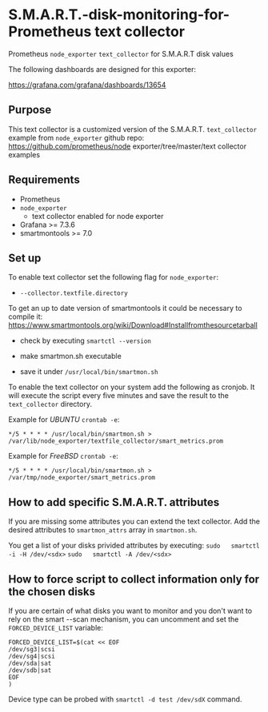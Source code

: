 # S.M.A.R.T.-disk-monitoring-for-Prometheus text collector

Prometheus `node_exporter` `text_collector` for S.M.A.R.T disk values

The following dashboards are designed for this exporter:

https://grafana.com/grafana/dashboards/13654

## Purpose
This text collector is a customized version of the S.M.A.R.T. `text_collector` example from `node_exporter` github repo:
https://github.com/prometheus/node exporter/tree/master/text collector examples

## Requirements
- Prometheus
- `node_exporter`
  - text collector enabled for node exporter
- Grafana >= 7.3.6
- smartmontools >= 7.0

## Set up
To enable text collector set the following flag for `node_exporter`:
- `--collector.textfile.directory`

To get an up to date version of smartmontools it could be necessary to compile it:
https://www.smartmontools.org/wiki/Download#Installfromthesourcetarball

- check by executing `smartctl --version`

- make smartmon.sh executable

- save it under `/usr/local/bin/smartmon.sh`

To enable the text collector on your system add the following as cronjob.
It will execute the script every five minutes and save the result to the `text_collector` directory.

Example for *UBUNTU* `crontab -e`:

`*/5 * * * * /usr/local/bin/smartmon.sh > /var/lib/node_exporter/textfile_collector/smart_metrics.prom`

Example for *FreeBSD* `crontab -e`:

`*/5 * * * * /usr/local/bin/smartmon.sh > /var/tmp/node_exporter/smart_metrics.prom`


## How to add specific S.M.A.R.T. attributes
If you are missing some attributes you can extend the text collector.
Add the desired attributes to `smartmon_attrs` array in `smartmon.sh`.

You get a list of your disks privided attributes by executing:
`sudo 	smartctl -i -H /dev/<sdx>`
`sudo 	smartctl -A /dev/<sdx>`

## How to force script to collect information only for the chosen disks
If you are certain of what disks you want to monitor and you don't want to rely on the smart --scan mechanism,
you can uncomment and set the `FORCED_DEVICE_LIST` variable:
```
FORCED_DEVICE_LIST=$(cat << EOF
/dev/sg3|scsi
/dev/sg4|scsi
/dev/sda|sat
/dev/sdb|sat
EOF
)
```

Device type can be probed with `smartctl -d test /dev/sdX` command.


